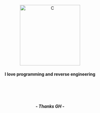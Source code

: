 <h1></h1>
<br>
<p align="center">
  <img width="200" src="https://upload.wikimedia.org/wikipedia/commons/thumb/1/18/C_Programming_Language.svg/800px-C_Programming_Language.svg.png" alt="C">
</p>

<h4 align="center">I love programming and reverse engineering</h4>
<br><br><br>
<h5 align="center">- Thanks GH -</h5>
<h1></h1>
